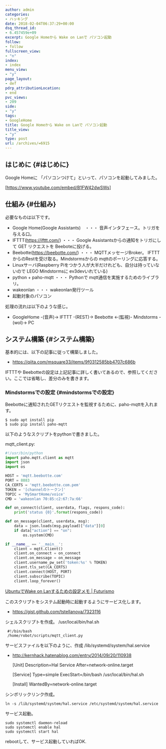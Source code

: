 ```yaml
---
author: admin
categories:
- ハッキング
date: 2018-02-04T06:37:29+00:00
dsq_thread_id:
- 6.457459e+09
excerpt: Google Homeから Wake on Lanで パソコン起動
follow:
- follow
fullscreen_view:
- "n"
index:
- index
menu_view:
- "y"
page_layout:
- def
pdrp_attributionLocation:
- end
pvc_views:
- 209
side:
- "y"
tags:
- GoogleHome
title: Google Homeから Wake on Lanで パソコン起動
title_view:
- "y"
type: post
url: /archives/=6915
---
```


## はじめに {#はじめに}

Google Homeに 「パソコンつけて」といって、パソコンを起動してみました。

[https://www.youtube.com/embed/B1FW42dwSWs]

## 仕組み {#仕組み}

必要なものは以下です。

  * Google Home(Google Assistants)　・・・ 音声インタフェース。トリガを与える口。
  * IFTTT(<https://ifttt.com/>) ・・・ Google Assistantsからの通知をトリガにして GET リクエストを Beeboteに投げる。
  * Beebotte(<https://beebotte.com/>) ・・・ MQTTメッセージBroker。 IFTTTからのRestを受け取る。Mindstormsからの mqttのポーリングに応答する。
  * Linuxサーバ(Raspberry Piをつかう人が大半だけれども、自分は持っていないので LEGO Mindstormsに ev3devいれている)
  * python + paho-mqtt ・・・ Pythonで mqtt通信を実施するためのライブラリ。
  * wakeonlan ・・・ wakeonlan発行ツール
  * 起動対象のパソコン

処理の流れは以下のような感じ。

  * GoogleHome -(音声)→ IFTTT -(REST)→ Beebotte ←(監視)- Mindstorms -(wol)-> PC

## システム構築 {#システム構築}

基本的には、以下の記事に従って構築しました。

  * <https://qiita.com/msquare33/items/9f0312585bb4707c686b>

IFTTTや Beebotteの設定は上記記事に詳しく書いてあるので、参照してください。ここでは省略し、差分のみを書きます。

### Mindstormsでの設定 {#mindstormsでの設定}

Beebotteに通知されたGETリクエストを監視するために、paho-mqttを入れます。

    $ sudo apt install pip
    $ sudo pip install paho-mqtt
    

以下のようなスクリプトをpythonで書きました。

mqtt_client.py:

```python
#!/usr/bin/python
import paho.mqtt.client as mqtt
import json
import os

HOST = 'mqtt.beebotte.com'
PORT = 8883
CA_CERTS = 'mqtt.beebotte.com.pem'
TOKEN = '[channelのトークン]'
TOPIC = 'MySmartHome/voice'
CMD = 'wakeonlan 70:85:c2:67:7a:66'

def on_connect(client, userdata, flags, respons_code):
    print('status {0}'.format(respons_code))

def on_message(client, userdata, msg):
    data = json.loads(msg.payload)["data"][0]
    if data["action"] == "on":
        os.system(CMD)

if __name__ == '__main__':
    client = mqtt.Client()
    client.on_connect = on_connect
    client.on_message = on_message
    client.username_pw_set('token:%s' % TOKEN)
    client.tls_set(CA_CERTS)
    client.connect(HOST, PORT)
    client.subscribe(TOPIC)
    client.loop_forever()
```

[UbuntuでWake on Lanするための設定メモ | Futurismo][1]

このスクリプトをシステム起動時に起動するようにサービス化します。

  * <https://gist.github.com/tstellanova/7323116>

シェルスクリプトを作成。 /usr/local/bin/hal.sh

     #!/bin/bash
     /home/robot/scripts/mqtt_client.py 
    

サービスファイルを以下のように、作成 /lib/systemd/system/hal.service

  * <http://kernhack.hatenablog.com/entry/2014/09/20/110938>

      [Unit]
      Description=Hal Service
      After=network-online.target
    
      [Service]
      Type=simple
      ExecStart=/bin/bash /usr/local/bin/hal.sh
    
      [Install]
      WantedBy=network-online.target
    

シンボリックリンク作成。

    ln -s /lib/systemd/system/hal.service /etc/systemd/system/hal.service
    

サービス起動。

    sudo systemctl daemon-reload
    sudo systemctl enable hal
    sudo systemctl start hal
    

rebootして、サービス起動していればOK.

 [1]: https://futurismo.biz/archives/6885
